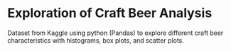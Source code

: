 # Exploration of Craft Beer Analysis

Dataset from Kaggle using python (Pandas) to explore different craft beer characteristics with histograms, box plots, and scatter plots. 
